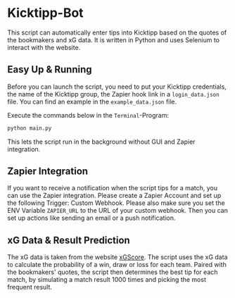 # Kicktipp-Bot

This script can automatically enter tips into Kicktipp based on the quotes of the bookmakers and xG data. It is written in Python and uses Selenium to interact with the website.

## Easy Up & Running

Before you can launch the script, you need to put your Kicktipp credentials, the name of the Kicktipp group, the Zapier hook link in a `login_data.json` file. You can find an example in the `example_data.json` file.

Execute the commands below in the `Terminal`-Program:

```bash
python main.py
```

This lets the script run in the background without GUI and Zapier integration.

## Zapier Integration

If you want to receive a notification when the script tips for a match, you can use the Zapier integration. Please create a Zapier Account and set up the following Trigger: Custom Webhook. Please also make sure you set the ENV Variable `ZAPIER_URL` to the URL of your custom webhook. Then you can set up actions like sending an email or a push notification.

## xG Data & Result Prediction

The xG data is taken from the website [xGScore](https://xgscore.io/). The script uses the xG data to calculate the probability of a win, draw or loss for each team. Paired with the bookmakers' quotes, the script then determines the best tip for each match, by simulating a match result 1000 times and picking the most frequent result.